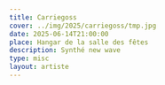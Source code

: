 ```yaml
---
title: Carriegoss
cover: ../img/2025/carriegoss/tmp.jpg
date: 2025-06-14T21:00:00
place: Hangar de la salle des fêtes
description: Synthé new wave
type: misc
layout: artiste
---
```

